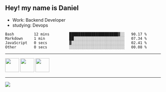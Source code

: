 ## Hey! my name is Daniel

- Work: Backend Developer
- studying: Devops

<!--START_SECTION:waka-->

```text
Bash         12 mins         ██████████████████████▓░░   90.17 %
Markdown     1 min           ██░░░░░░░░░░░░░░░░░░░░░░░   07.34 %
JavaScript   0 secs          ▓░░░░░░░░░░░░░░░░░░░░░░░░   02.41 %
Other        0 secs          ░░░░░░░░░░░░░░░░░░░░░░░░░   00.08 %
```

<!--END_SECTION:waka-->
    

<hr>
<div>
    <img height="45" src="https://img.icons8.com/color/48/000000/nodejs.png"/>
    <img height="45" src="https://www.vectorlogo.zone/logos/golang/golang-ar21.svg">
    <img height="45" src="https://www.vectorlogo.zone/logos/nestjs/nestjs-icon.svg">
</div>
<hr>
<div>
    <a href="https://www.linkedin.com/in/daniel-lucas-bb7b82193/" target="_blank">
        <img src="https://img.shields.io/badge/LinkedIn-0077B5?style=for-the-badge&logo=linkedin&logoColor=white">
    </a>
</div>
